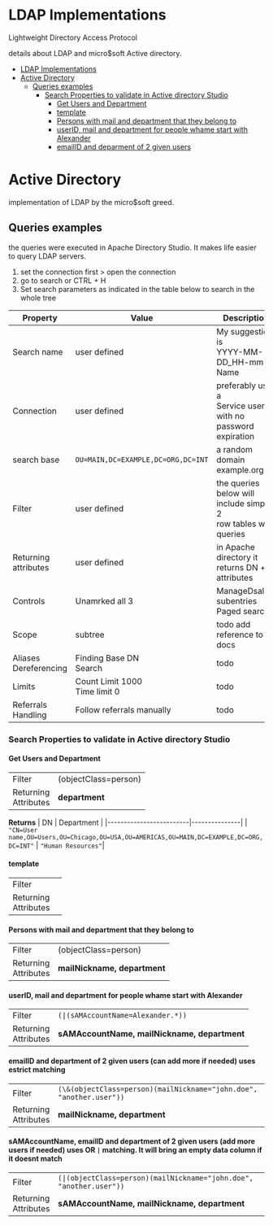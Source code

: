 # LDAP Implementations
Lightweight Directory Access Protocol

details about LDAP and micro$soft Active directory.


- [LDAP Implementations](#ldap-implementations)
- [Active Directory](#active-directory)
  - [Queries examples](#queries-examples)
    - [Search Properties to validate in Active directory Studio](#search-properties-to-validate-in-active-directory-studio)
      - [Get Users and Department](#get-users-and-department)
      - [template](#template)
      - [Persons with mail and department that they belong to](#persons-with-mail-and-department-that-they-belong-to)
      - [userID, mail and department for people whame start with Alexander](#userid-mail-and-department-for-people-whame-start-with-alexander)
      - [emailID and deparment of 2 given users](#emailid-and-deparment-of-2-given-users)

# Active Directory
implementation of LDAP by the micro$soft greed.

## Queries examples
the queries were executed in Apache Directory Studio. It makes life easier to query LDAP servers.

1. set the connection first > open the connection
1. go to search or CTRL + H
1. Set search parameters as indicated in the table below to search in the whole tree

| Property                 | Value                            | Description                                                        |
|--------------------------|----------------------------------|--------------------------------------------------------------------|
| Search name              | user defined                     | My suggestion is<br>YYYY-MM-DD_HH-mm-Name                          |
| Connection               | user defined                     | preferably use a <br>Service user with no<br>password expiration   |
| search base              |`OU=MAIN,DC=EXAMPLE,DC=ORG,DC=INT`| a random domain <br>example.org.int                                |
| Filter                   | user defined                     | the queries below will include simple 2<br>row tables with queries |
| Returning <br>attributes | user defined                     | in Apache directory it returns DN + attributes                     |
| Controls                 | Unamrked all 3                   | ManageDsalT<br>subentries<br>Paged search                          |
| Scope                    | subtree                          | todo add reference to docs                                         |
| Aliases Dereferencing    | Finding Base DN<br>Search        | todo                                                               |
| Limits                   | Count Limit 1000<br>Time limit 0 | todo                                                               |
| Referrals Handling       | Follow referrals manually        | todo                                                               |


### Search Properties to validate in Active directory Studio

#### Get Users and Department

|                         |               |
|-------------------------|---------------|
| Filter                  | (objectClass=person) |
| Returning<br>Attributes | **department** |


**Returns**
|     DN                  |    Department           |
|-------------------------|---------------|
| `"CN=User name,OU=Users,OU=Chicago,OU=USA,OU=AMERICAS,OU=MAIN,DC=EXAMPLE,DC=ORG,DC=INT"` | `"Human Resources"`|

#### template
|                         |               |
|-------------------------|---------------|
| Filter                  |             |
| Returning<br>Attributes |             |


#### Persons with mail and department that they belong to
|                         |               |
|-------------------------|---------------|
| Filter                  |  (objectClass=person)    |
| Returning<br>Attributes | **mailNickname, department** |

#### userID, mail and department for people whame start with Alexander
|                         |               |
|-------------------------|---------------|
| Filter                  | `(\|(sAMAccountName=Alexander.*))`  |
| Returning<br>Attributes | **sAMAccountName, mailNickname, department** |

#### emailID and department of 2 given users (can add more if needed) uses estrict matching
|                         |               |
|-------------------------|---------------|
| Filter                  | `(\&(objectClass=person)(mailNickname="john.doe", "another.user"))` |
| Returning<br>Attributes | **mailNickname, department** |

#### sAMAccountName, emailID and department of 2 given users (add more users if needed) uses OR `|` matching. It will bring an empty data column if it doesnt match
|                         |               |
|-------------------------|---------------|
| Filter                  | `(\|(objectClass=person)(mailNickname="john.doe", "another.user"))` |
| Returning<br>Attributes | **sAMAccountName, mailNickname, department** |